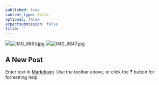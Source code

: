 ```yaml
---
published: true
content_type: title
optional: false
expectsubmission: false
title: ''
---
```

![](CDN_URL/images/IMG_9853.jpg)![IMG_9853.jpg](CDN_URL/images/IMG_9853.jpg)
![](CDN_URL/images/IMG_9847.jpg)![IMG_9847.jpg](CDN_URL/images/IMG_9847.jpg)
## A New Post

Enter text in [Markdown](http://daringfireball.net/projects/markdown/). Use the toolbar above, or click the **?** button for formatting help.
